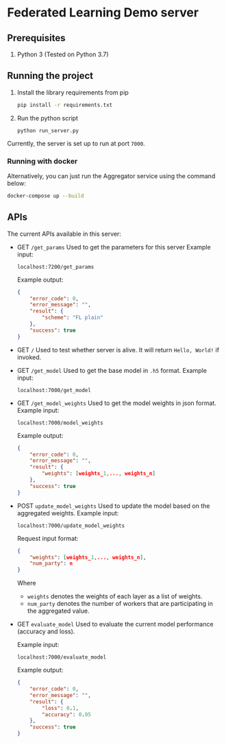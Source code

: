 # Federated Learning Demo server

## Prerequisites
1. Python 3 (Tested on Python 3.7)

## Running the project

1.  Install the library requirements from pip
    ```bash
    pip install -r requirements.txt
    ```

2.  Run the python script
    ```
    python run_server.py
    ```

Currently, the server is set up to run at port `7000`.

### Running with docker
Alternatively, you can just run the Aggregator service using the command below:
```bash
docker-compose up --build
```

## APIs 

The current APIs available in this server: 
*   GET `/get_params`
    Used to get the parameters for this server
    Example input:
    ```
    localhost:7200/get_params 
    ``` 

    Example output:
    ```json
    {
        "error_code": 0,
        "error_message": "",
        "result": {
            "scheme": "FL plain"
        },
        "success": true
    }
    ```

*   GET `/`
    Used to test whether server is alive. It will return `Hello, World!` if invoked. 

*   GET `/get_model`
    Used to get the base model in `.h5` format. 
    Example input: 
    ```
    localhost:7000/get_model 
    ``` 

*   GET `/get_model_weights`
    Used to get the model weights in json format. 
    Example input: 
    ```
    localhost:7000/model_weights 
    ``` 
    
    Example output: 
    ```json
    {
        "error_code": 0,
        "error_message": "",
        "result": {
            "weights": [weights_1,..., weights_n]
        },
        "success": true
    }
    ```

*   POST `update_model_weights`
    Used to update the model based on the aggregated weights. 
    Example input: 
    ```
    localhost:7000/update_model_weights 
    ``` 
    Request input format: 
    ```json
    {
        "weights": [weights_1,..., weights_n],
        "num_party": n
    }
    ```
    Where 
    *   `weights` denotes the weights of each layer as a list of weights. 
    *   `num_party` denotes the number of workers that are participating in the aggregated value.
    
*   GET `evaluate_model`
    Used to evaluate the current model performance (accuracy and loss).
    
    Example input:
    ```
    localhost:7000/evaluate_model 
    ``` 

    Example output:
    ```json
    {
        "error_code": 0,
        "error_message": "",
        "result": {
            "loss": 0.1,
            "accuracy": 0.95
        },
        "success": true
    }
    ```